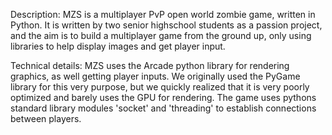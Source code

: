 Description:
	MZS is a multiplayer PvP open world zombie game, written in Python. It is written by two senior highschool students as a passion project, and the aim is to build a multiplayer game from the ground up, only using libraries to help display images and get player input.

Technical details:
	MZS uses the Arcade python library for rendering graphics, as well getting player inputs. We originally used the PyGame library for this very purpose, but we quickly realized that it is very poorly optimized and barely uses the GPU for rendering. The game uses pythons standard library modules 'socket' and 'threading' to establish connections between players.
